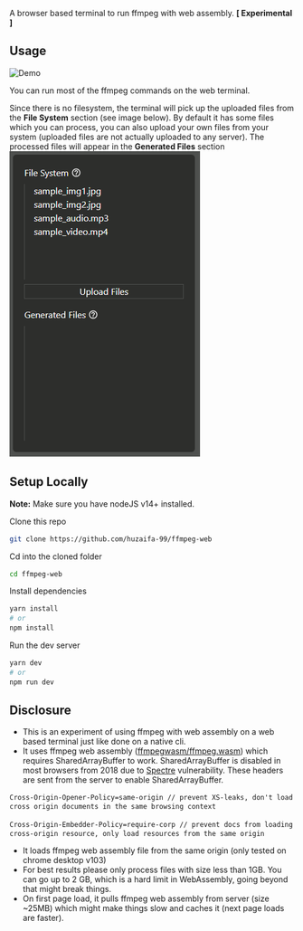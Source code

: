 A browser based terminal to run ffmpeg with web assembly. **[ Experimental ]**

## Usage

![Demo](./docs/media/demo_gif_compressed.gif)

You can run most of the ffmpeg commands on the web terminal.

Since there is no filesystem, the terminal will pick up the uploaded files from the **File System** section (see image below). By default it has some files which you can process, you can also upload your own files from your system (uploaded files are not actually uploaded to any server). The processed files will appear in the **Generated Files** section
![File System](./docs/media/filesystem.PNG)

## Setup Locally

**Note:** Make sure you have nodeJS v14+ installed.

Clone this repo

```bash
git clone https://github.com/huzaifa-99/ffmpeg-web
```

Cd into the cloned folder

```bash
cd ffmpeg-web
```

Install dependencies

```bash
yarn install
# or
npm install
```

Run the dev server

```bash
yarn dev
# or
npm run dev
```

## Disclosure

- This is an experiment of using ffmpeg with web assembly on a web based terminal just like done on a native cli.
- It uses ffmpeg web assembly ([ffmpegwasm/ffmpeg.wasm](https://github.com/ffmpegwasm/ffmpeg.wasm)) which requires SharedArrayBuffer to work. SharedArrayBuffer is disabled in most browsers from 2018 due to [Spectre](<https://en.wikipedia.org/wiki/Spectre_(security_vulnerability)>) vulnerability. These headers are sent from the server to enable SharedArrayBuffer.

```
Cross-Origin-Opener-Policy=same-origin // prevent XS-leaks, don't load cross origin documents in the same browsing context

Cross-Origin-Embedder-Policy=require-corp // prevent docs from loading cross-origin resource, only load resources from the same origin
```

- It loads ffmpeg web assembly file from the same origin (only tested on chrome desktop v103)
- For best results please only process files with size less than 1GB. You can go up to 2 GB, which is a hard limit in WebAssembly, going beyond that might break things.
- On first page load, it pulls ffmpeg web assembly from server (size ~25MB) which might make things slow and caches it (next page loads are faster).
